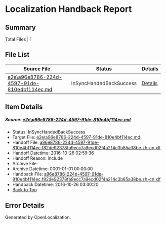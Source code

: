 # <a name='report-top'></a> Localization Handback Report

## Summary
 Total Files | 1

## File List
 Source File | Status | Details 
 ----------- | ------ | ------- 
 [e2e\a96e8786-224d-4597-91de-810e4bf114ec.md](https://github.com/OpenLocalizationTestOrg/ol-test0/blob/72e8bdd24dd8884eddb5324bd0990c4cb1a3393b/e2e/a96e8786-224d-4597-91de-810e4bf114ec.md) | InSyncHandedBackSuccess | [Details](#7e90ca5638d612e702b07f765541eeb5bc2fcd6a4)

## Item Details
##### <a name='7e90ca5638d612e702b07f765541eeb5bc2fcd6a4'></a> Source: [e2e\a96e8786-224d-4597-91de-810e4bf114ec.md](https://github.com/OpenLocalizationTestOrg/ol-test0/blob/72e8bdd24dd8884eddb5324bd0990c4cb1a3393b/e2e/a96e8786-224d-4597-91de-810e4bf114ec.md)
* Status: InSyncHandedBackSuccess
* Target File: [e2e\a96e8786-224d-4597-91de-810e4bf114ec.md](https://github.com/OpenLocalizationTestOrg/ol-test0-zhcn/blob/1e28fca9341a5b9f4a9cdb40a7a832ecb2c18a75/e2e/a96e8786-224d-4597-91de-810e4bf114ec.md)
* Handoff File: [a96e8786-224d-4597-91de-810e4bf114ec.f82de92378fa9ecc7a9ecd02f4a214c3b85a38be.zh-cn.xlf](https://github.com/OpenLocalizationTestOrg/ol-test0-handoff/blob/a80dbc82e649aa368c58d16f83fa7e68e81d22e6/ol-handoff/OpenLocalizationTestOrg/ol-test0-zhcn/shujia/ht/a96e8786-224d-4597-91de-810e4bf114ec.f82de92378fa9ecc7a9ecd02f4a214c3b85a38be.zh-cn.xlf)
* Handoff Datetime: 2016-10-26 02:59:36
* Handoff Reason: Include
* Archive File: 
* Archive Datetime: 0001-01-01 00:00:00
* Handback File: [a96e8786-224d-4597-91de-810e4bf114ec.f82de92378fa9ecc7a9ecd02f4a214c3b85a38be.zh-cn.xlf](https://github.com/OpenLocalizationTestOrg/ol-test0-handback/blob/da3321c6547c2f7bcb7b6ead72bc471f2a9b2924/ol-handback/OpenLocalizationTestOrg/ol-test0-zhcn/shujia/ht/a96e8786-224d-4597-91de-810e4bf114ec.f82de92378fa9ecc7a9ecd02f4a214c3b85a38be.zh-cn.xlf)
* Handback Datetime: 2016-10-26 03:00:20
* [Back to Top](#report-top)


## Error Details

Generated by OpenLocalization.
